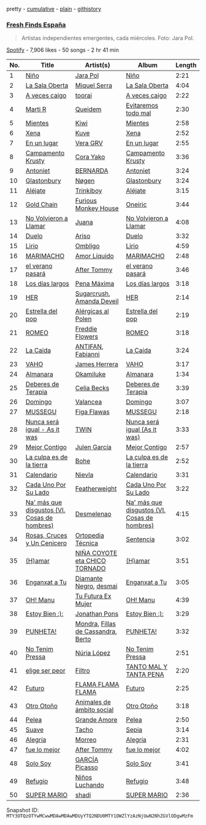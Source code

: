 pretty - [cumulative](/playlists/cumulative/37i9dQZF1DWVhn3qoy98w6.md) - [plain](/playlists/plain/37i9dQZF1DWVhn3qoy98w6) - [githistory](https://github.githistory.xyz/mackorone/spotify-playlist-archive/blob/main/playlists/plain/37i9dQZF1DWVhn3qoy98w6)

### [Fresh Finds España](https://open.spotify.com/playlist/37i9dQZF1DWVhn3qoy98w6)

> Artistas independientes emergentes, cada miércoles\. Foto: Jara Pol.

[Spotify](https://open.spotify.com/user/spotify) - 7,906 likes - 50 songs - 2 hr 41 min

| No. | Title | Artist(s) | Album | Length |
|---|---|---|---|---|
| 1 | [Niño](https://open.spotify.com/track/7oxdRUC87SQr4RsBevbo9v) | [Jara Pol](https://open.spotify.com/artist/1ZIwEYympp5ztnQYDlIxHg) | [Niño](https://open.spotify.com/album/4QkpMdx9gtRj8dUgaD91iu) | 2:21 |
| 2 | [La Sala Oberta](https://open.spotify.com/track/7dgi19R07ct4km1LWgWZIX) | [Miquel Serra](https://open.spotify.com/artist/0xUNARNv5PfWqCuu8TJGug) | [La Sala Oberta](https://open.spotify.com/album/7xrQoauJbPeZ5SwAnKFfW2) | 4:04 |
| 3 | [A veces caigo](https://open.spotify.com/track/23VsJynQzdhikyNxp3xu1s) | [toorai](https://open.spotify.com/artist/6GevMSNQ6R54xxyfOFSWBd) | [A veces caigo](https://open.spotify.com/album/7DhpUA2MCtE0w8do19Vgzd) | 2:22 |
| 4 | [Marti R](https://open.spotify.com/track/55GqYEvQDl7FlcLkmHQX18) | [Queidem](https://open.spotify.com/artist/1Rhh50B7hX1KLom9agA3Cf) | [Evitaremos todo mal](https://open.spotify.com/album/0pTTwipJ3H6v9NIEX73pxy) | 2:30 |
| 5 | [Mientes](https://open.spotify.com/track/0JXCejShuqW0KQQ6OvutRw) | [Kiwi](https://open.spotify.com/artist/54XxSPS2wrbCOGyYIY5F4O) | [Mientes](https://open.spotify.com/album/5fJaZrB8FrJNS3uUgij3b1) | 2:58 |
| 6 | [Xena](https://open.spotify.com/track/42yENE89zZrOzLJN6ea4JE) | [Kuve](https://open.spotify.com/artist/7vHKCt7yOiBg1Hci7izDLh) | [Xena](https://open.spotify.com/album/0dXeBodPTuKggGHqDo3iaw) | 2:52 |
| 7 | [En un lugar](https://open.spotify.com/track/6YGX0GycLheTFSoCE467kt) | [Vera GRV](https://open.spotify.com/artist/03ibrSvByQ6WCX79oFaORa) | [En un lugar](https://open.spotify.com/album/7bW7p0vrW8EHQP96xn1XBg) | 2:55 |
| 8 | [Campamento Krusty](https://open.spotify.com/track/6kMXaluhWHgeZgLWw61dEP) | [Cora Yako](https://open.spotify.com/artist/09un4iSHi0vAwjGBwvWiDm) | [Campamento Krusty](https://open.spotify.com/album/73q6kS6P8YyB1fqaP0WVxE) | 3:36 |
| 9 | [Antoniet](https://open.spotify.com/track/37cRPl4w7iljdqc105HHHP) | [BERNARDA](https://open.spotify.com/artist/4AMFwj85joZJusmm6uK6AW) | [Antoniet](https://open.spotify.com/album/1z9rUc2UwNncGfiy3CdjtC) | 3:24 |
| 10 | [Glastonbury](https://open.spotify.com/track/1jJLhZCNync54AMW9XZLUW) | [Nøgen](https://open.spotify.com/artist/3FHsicPDBd7E3LnwYtONKS) | [Glastonbury](https://open.spotify.com/album/01cKrMAnKBKsvJTPUiafHQ) | 3:24 |
| 11 | [Aléjate](https://open.spotify.com/track/34DYAirwFeHcAdFj2Oi6HS) | [Trinkiboy](https://open.spotify.com/artist/71qbTjR2TlaBTMTPwkEhYG) | [Aléjate](https://open.spotify.com/album/3V6yAkHYw7ZWjmoXQMfwRj) | 3:15 |
| 12 | [Gold Chain](https://open.spotify.com/track/53M3X2IeDCU46d2lGGaTgA) | [Furious Monkey House](https://open.spotify.com/artist/4u8LHuDsbX6iiVdAgG2Kq9) | [Oneiric](https://open.spotify.com/album/0aRHJ30mAXNAn6lOq4UHNE) | 3:44 |
| 13 | [No Volvieron a Llamar](https://open.spotify.com/track/7ydE5mdkk1XOIuyI1J8mDZ) | [Juana](https://open.spotify.com/artist/59rrpl4VEJ34sIXu4JFp8W) | [No Volvieron a Llamar](https://open.spotify.com/album/3Wl0caFeihQmx2F2ZAcGQd) | 4:08 |
| 14 | [Duelo](https://open.spotify.com/track/5b1Jx2kmvcdjKw45iAyyFR) | [Ariso](https://open.spotify.com/artist/67JkGlM0kcebcipdSdNsAO) | [Duelo](https://open.spotify.com/album/0eFqvzJOJT0Y4RjbnIQBOe) | 3:32 |
| 15 | [Lirio](https://open.spotify.com/track/1iCQdVaBCgBDgzopOZGTzy) | [Ombligo](https://open.spotify.com/artist/0xNRgIAgqBPH7ALZjiRA4y) | [Lirio](https://open.spotify.com/album/28GcMIOKkX4TZfsUdSHPiP) | 4:59 |
| 16 | [MARIMACHO](https://open.spotify.com/track/47FRRtqvuiWbdWIbAzat0y) | [Amor Líquido](https://open.spotify.com/artist/0A6HXmQiEaRB5bY5S4Fbtc) | [MARIMACHO](https://open.spotify.com/album/3vVz5QDuHkRKefo1v9xU1o) | 2:48 |
| 17 | [el verano pasará](https://open.spotify.com/track/2NvcXM4SYqyDZPL6ISZxus) | [After Tommy](https://open.spotify.com/artist/3HpKdarqsHASs1kRv1uENZ) | [el verano pasará](https://open.spotify.com/album/4tlZEx1Ro5bb77mVz7Yl7G) | 3:46 |
| 18 | [Los días largos](https://open.spotify.com/track/69p6hi8ng4jf2t0hMo0ioj) | [Pena Máxima](https://open.spotify.com/artist/1gneQDkFzVuBfOYds0C8HI) | [Los días largos](https://open.spotify.com/album/1TQBwfBaNV0EGW9mdwQAuP) | 3:18 |
| 19 | [HER](https://open.spotify.com/track/1oa59wbCneGEOW9xY5rsG1) | [Sugarcrush](https://open.spotify.com/artist/42qSwWCF0ZJBVKtpuG1XlJ), [Amanda Deveil](https://open.spotify.com/artist/2oAbJEH2zPedm1msUWxwXv) | [HER](https://open.spotify.com/album/3ZCzshoGotDGce2P9szUUZ) | 2:14 |
| 20 | [Estrella del pop](https://open.spotify.com/track/61ByBXM23WjcHRBX235liN) | [Alérgicas al Polen](https://open.spotify.com/artist/3r87HtM9xVejbpyVuFwrhb) | [Estrella del pop](https://open.spotify.com/album/5bd0bRdIxuxVUUHTC9P27I) | 2:19 |
| 21 | [ROMEO](https://open.spotify.com/track/6NcWi1OMpFzpNwcLCof3yn) | [Freddie Flowers](https://open.spotify.com/artist/19cmzxQNqmxfcscNiXMbzn) | [ROMEO](https://open.spotify.com/album/0iJBZdIzxqYGerCCz7I4lx) | 3:18 |
| 22 | [La Caída](https://open.spotify.com/track/2GAnsHcCraoNQkEgjks69G) | [ANTIFAN](https://open.spotify.com/artist/2UenZFehQbTQiiVlU9Sv35), [Fabianni](https://open.spotify.com/artist/4POeB6Dr0EsRigViBnsTgU) | [La Caída](https://open.spotify.com/album/0eVAscZdILIHysezJoBjbq) | 3:24 |
| 23 | [VAHO](https://open.spotify.com/track/6DXuPKFYiVkQkfsTA7BTMY) | [James Herrera](https://open.spotify.com/artist/4eQFCzwxKC2wBXVrGlb2O4) | [VAHO](https://open.spotify.com/album/3BGARIDQLYYs1eI3fummz9) | 3:17 |
| 24 | [Almanara](https://open.spotify.com/track/7J9v4WSBfhxVFHiWRRDub8) | [Okamiluke](https://open.spotify.com/artist/3wHycgBdgDplw19kvn4VLo) | [Almanara](https://open.spotify.com/album/6Nv3GQZzKP1XBrLOLffeeM) | 1:34 |
| 25 | [Deberes de Terapia](https://open.spotify.com/track/7a6oOCSLtyBaJ7yKDPScH4) | [Celia Becks](https://open.spotify.com/artist/50WyUnAV5BUImbldUlW5e1) | [Deberes de Terapia](https://open.spotify.com/album/0HyFeHSotAiF8PanHIlryd) | 3:39 |
| 26 | [Domingo](https://open.spotify.com/track/1Wacy51w9VdSperPC6PniS) | [Valancea](https://open.spotify.com/artist/0JGOGScJLAvwFoDjbjlD0h) | [Domingo](https://open.spotify.com/album/1GeYloABnBlNdBzUxXwRfc) | 3:07 |
| 27 | [MUSSEGU](https://open.spotify.com/track/4rrrHTgdmHZtqOgZArrhBs) | [Figa Flawas](https://open.spotify.com/artist/2enhM5DK9oTxWiCVpFIDv3) | [MUSSEGU](https://open.spotify.com/album/0ahXH8xQxCNOQCRHcCzkqc) | 2:18 |
| 28 | [Nunca será igual \- As it was](https://open.spotify.com/track/5OqU3hUwJdvWeKLrwDdc6U) | [TWIN](https://open.spotify.com/artist/0SeDcSyIQ4ybZDuSX24HgY) | [Nunca será igual \(As it was\)](https://open.spotify.com/album/0QiF6OJWh00f3tZ3YcoutT) | 3:33 |
| 29 | [Mejor Contigo](https://open.spotify.com/track/6hyhnxaOXr0tJuz5gRzqA8) | [Julen García](https://open.spotify.com/artist/5vLch4v0XYVhgth4aZ121I) | [Mejor Contigo](https://open.spotify.com/album/08BzYti8gDX2c3cgIYB3bY) | 2:57 |
| 30 | [La culpa es de la tierra](https://open.spotify.com/track/6fGx9cE1pwfwIalhboGop8) | [Bohe](https://open.spotify.com/artist/6QizHGIASn66CrcR8Fe1fk) | [La culpa es de la tierra](https://open.spotify.com/album/4PCANGbqTyeg3DiB6pHlnr) | 2:52 |
| 31 | [Calendario](https://open.spotify.com/track/2eeaggskA5wDbMJDcJcRYB) | [Nievla](https://open.spotify.com/artist/2LnG9Y5m1N69MBmComLbFp) | [Calendario](https://open.spotify.com/album/4wPXIfRubCiFkDrmI4b5Pr) | 3:31 |
| 32 | [Cada Uno Por Su Lado](https://open.spotify.com/track/2pJi2flV4ZUP6qHntaEWL9) | [Featherweight](https://open.spotify.com/artist/6rIDB6GEFuVB4BLw1ejL9R) | [Cada Uno Por Su Lado](https://open.spotify.com/album/3a00fRKtn4xia5yGGKLkSq) | 3:22 |
| 33 | [Na' más que disgustos \(VI\. Cosas de hombres\)](https://open.spotify.com/track/2Cj3iWd5nK3zKDPpiNkGjW) | [Desmelenao](https://open.spotify.com/artist/5e3AeuzcPHLKIimvkRlK5m) | [Na' más que disgustos \(VI\. Cosas de hombres\)](https://open.spotify.com/album/2BnxjXajnVRqC2piBNuxCL) | 4:15 |
| 34 | [Rosas, Cruces y Un Cenicero](https://open.spotify.com/track/02AQHmxJVeLnKt8zziUmlK) | [Ortopedia Técnica](https://open.spotify.com/artist/3nb5MkobljIsONHwAzmkgg) | [Sentencia](https://open.spotify.com/album/0YKp6cuV4Dji5ACaFD0bs9) | 3:02 |
| 35 | [\(H\)amar](https://open.spotify.com/track/04omn9fkzRQJJQ8TwSFS01) | [NIÑA COYOTE eta CHICO TORNADO](https://open.spotify.com/artist/4QlaoCIrTZjyl1M6TaDUEW) | [\(H\)amar](https://open.spotify.com/album/0CTVaSPbvIK754GniCJrC3) | 3:51 |
| 36 | [Enganxat a Tu](https://open.spotify.com/track/0NK39gN1A8oe4bccYIGg7W) | [Diamante Negro](https://open.spotify.com/artist/51WUBWxuW4MAoBwuYraA4v), [desmai](https://open.spotify.com/artist/3Rs5tnuUvJHWyRoEPlOFdR) | [Enganxat a Tu](https://open.spotify.com/album/27MB2eSHOcbEPZ6L8X06M6) | 3:05 |
| 37 | [OH! Manu](https://open.spotify.com/track/0KwZwJ0faByyBTyAWVF5EE) | [Tu Futura Ex Mujer](https://open.spotify.com/artist/6q5o28cIdBsiZFPownYPcg) | [OH! Manu](https://open.spotify.com/album/4IcMKvhjDzK43Vn5WO5Bz5) | 4:39 |
| 38 | [Estoy Bien :\):](https://open.spotify.com/track/6Ne5sy0N3xZkebqsL402rR) | [Jonathan Pons](https://open.spotify.com/artist/3Afk3KSsJyzghCvgw2OQIY) | [Estoy Bien :\):](https://open.spotify.com/album/6XjagKxkUCILFj4b6XXNBq) | 3:29 |
| 39 | [PUNHETA!](https://open.spotify.com/track/3oCQrNT8eTBFjInWpVIBhy) | [Mondra](https://open.spotify.com/artist/7hETI0LkHsxAb0Mil6OCWx), [Fillas de Cassandra](https://open.spotify.com/artist/4OETSqPg52NUKHEQEroph5), [Berto](https://open.spotify.com/artist/7AKh8HXKj8nJqm8xUcJJAy) | [PUNHETA!](https://open.spotify.com/album/0D2TMT6H9gB4lGRo6zNLGe) | 3:32 |
| 40 | [No Tenim Pressa](https://open.spotify.com/track/4FrOflO19zznBxyzteXb4z) | [Núria López](https://open.spotify.com/artist/5c2QITgp1iC7pY7Q396R2x) | [No Tenim Pressa](https://open.spotify.com/album/3R1ux8qCYnz5rswbjgKXPB) | 2:51 |
| 41 | [elige ser peor](https://open.spotify.com/track/2WlAtRPYvfN4KvJJ48tSAv) | [Filtro](https://open.spotify.com/artist/7ciFx1MOd6KSEErGqzkgwV) | [TANTO MAL Y TANTA PENA](https://open.spotify.com/album/0OtUimBNoRcTRLKONzrAv8) | 2:20 |
| 42 | [Futuro](https://open.spotify.com/track/1xXcseed2POg9dLS6s1qLw) | [FLAMA FLAMA FLAMA](https://open.spotify.com/artist/6odaPrgsGhmrjTjBkMU9TR) | [Futuro](https://open.spotify.com/album/46wP62RNWuIqVKT2U2NnuL) | 2:25 |
| 43 | [Otro Otoño](https://open.spotify.com/track/39fEMEWxHlBvRAQLrC5YzX) | [Animales de ámbito social](https://open.spotify.com/artist/23AWmp4xkBZ0dgBDS6fQtj) | [Otro Otoño](https://open.spotify.com/album/70kpW8wvISG1frv6DCe9SC) | 3:18 |
| 44 | [Pelea](https://open.spotify.com/track/6Seoz1CQnKIy8mvurGrp9c) | [Grande Amore](https://open.spotify.com/artist/1FVM2KsOjbVwhAYApEhSzQ) | [Pelea](https://open.spotify.com/album/0CYwTvH4ATeQyqLiDqMReo) | 2:50 |
| 45 | [Suave](https://open.spotify.com/track/2p3GnMKk91SQNG7shcqxSO) | [Tacho](https://open.spotify.com/artist/0iym7MctBjSQcYJH4kDKRp) | [Sepia](https://open.spotify.com/album/2DlPB0IVHWbhLjx20llFJO) | 3:14 |
| 46 | [Alegría](https://open.spotify.com/track/2LDsSHfBfR3tLzMsZvldMC) | [Morreo](https://open.spotify.com/artist/3Xp3bobA8pIQerBzo8jW8d) | [Alegría](https://open.spotify.com/album/2VINANReG9de41qaxOydbo) | 2:31 |
| 47 | [fue lo mejor](https://open.spotify.com/track/21pm6QRa8PtVQHTpG5eO1u) | [After Tommy](https://open.spotify.com/artist/3HpKdarqsHASs1kRv1uENZ) | [fue lo mejor](https://open.spotify.com/album/3pnmPdEHRMU1s0i8lqDm1k) | 4:02 |
| 48 | [Solo Soy](https://open.spotify.com/track/5u7supdaN4pQdHs2kChVee) | [GARCÍA Picasso](https://open.spotify.com/artist/7bmCrd2Hv5prpHeyTbGx0L) | [Solo Soy](https://open.spotify.com/album/08PLJHQtJlNni1qK13oYkI) | 3:41 |
| 49 | [Refugio](https://open.spotify.com/track/6YJLbtDIh3EchvQThsqFe6) | [Niños Luchando](https://open.spotify.com/artist/32ssrEXNswpY4dF56WYYZl) | [Refugio](https://open.spotify.com/album/0XCEsrMhctoxAk12h0lHb1) | 3:48 |
| 50 | [SUPER MARIO](https://open.spotify.com/track/6fwUrBcaWOucX2czY6vici) | [shadi](https://open.spotify.com/artist/3csMcrQZxcD3YsQhmdQSzV) | [SUPER MARIO](https://open.spotify.com/album/4khwPW6DOhLRfV75H4Ja0H) | 2:36 |

Snapshot ID: `MTY3OTQzOTYwMCwwMDAwMDAwMDUyYTQ2NDU0MTY1OWZlYzAzNjUwN2NhZGVlODgwMzFm`
